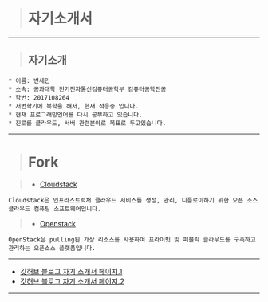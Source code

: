 ># 자기소개서
---
>## 자기소개
```
* 이름: 변세민
* 소속: 공과대학 전기전자통신컴퓨터공학부 컴퓨터공학전공
* 학번: 2017108264
* 저번학기에 복학을 해서, 현재 적응중 입니다.
* 현재 프로그래밍언어를 다시 공부하고 있습니다.
* 진로를 클라우드, 서버 관련분야로 목표로 두고있습니다.
```
---
># Fork

>* [Cloudstack](https://github.com/Seminify/cloudstack.git)
```
Cloudstack은 인프라스트럭처 클라우드 서비스를 생성, 관리, 디플로이하기 위한 오픈 소스 클라우드 컴퓨팅 소프트웨어입니다.
```
>* [Openstack](https://github.com/Seminify/openstack.git)
```
OpenStack은 pulling된 가상 리소스를 사용하여 프라이빗 및 퍼블릭 클라우드를 구축하고 관리하는 오픈소스 플랫폼입니다.
```
---
* [깃허브 블로그 자기 소개서 페이지.1](https://seminify.github.io/blog/2021/04/17/myprofile/)
* [깃허브 블로그 자기 소개서 페이지.2](https://seminify.github.io/test/2021/04/16/myprofile.html)
---